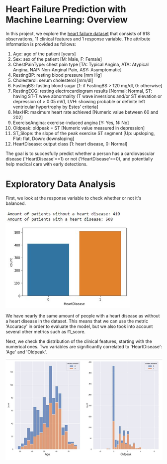 # Heart Failure Prediction with Machine Learning: Overview

In this project, we explore the [heart failure dataset](https://www.kaggle.com/fedesoriano/heart-failure-prediction) that consists of 918 observations, 11 clinical features and 1 response variable. The attribute information is provided as follows: 

1. Age: age of the patient [years]
2. Sex: sex of the patient [M: Male, F: Female]
3. ChestPainType: chest pain type [TA: Typical Angina, ATA: Atypical Angina, NAP: Non-Anginal Pain, ASY: Asymptomatic]
4. RestingBP: resting blood pressure [mm Hg]
5. Cholesterol: serum cholesterol [mm/dl]
6. FastingBS: fasting blood sugar [1: if FastingBS > 120 mg/dl, 0: otherwise]
7. RestingECG: resting electrocardiogram results [Normal: Normal, ST: having ST-T wave abnormality (T wave inversions and/or ST elevation or depression of > 0.05 mV), LVH: showing probable or definite left ventricular hypertrophy by Estes' criteria]
8. MaxHR: maximum heart rate achieved [Numeric value between 60 and 202]
9. ExerciseAngina: exercise-induced angina [Y: Yes, N: No]
10. Oldpeak: oldpeak = ST [Numeric value measured in depression]
11. ST_Slope: the slope of the peak exercise ST segment [Up: upsloping, Flat: flat, Down: downsloping]
12. HeartDisease: output class [1: heart disease, 0: Normal]

The goal is to succesfully predict whether a person has a cardiovascular disease ('HeartDisease'==1) or not ('HeartDisease'==0), and potentially help medical care with early detections. 

# Exploratory Data Analysis 

First, we look at the response variable to check whether or not it's balanced.

![alt text](response_variable.JPG "Title")

We have nearly the same amount of people with a heart disease as without a heart disease in the dataset. This means that we can use the metric 'Accuracy' in order to evaluate the model, but we also took into account several other metrics such as f1_score.

Next, we check the distribution of the clinical features, starting with the numerical ones. Two variables are significantly correlated to 'HeartDisease': 'Age' and 'Oldpeak'. 

![alt text](age_oldpeak.JPG "Title")
